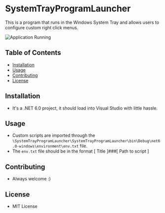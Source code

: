 # SystemTrayProgramLauncher

This is a program that runs in the Windows System Tray and allows users to 
configure custom right click menus.

![Application Running](https://i.imgur.com/FeYHYib.png)

## Table of Contents

- [Installation](#installation)
- [Usage](#usage)
- [Contributing](#contributing)
- [License](#license)

## Installation

- It's a .NET 6.0 project, it should load into Visual Studio with little hassle.

## Usage

- Custom scripts are imported through the `\SystemTrayProgramLauncher\SystemTrayProgramLauncher\bin\Debug\net6.0-windows\environment\env.txt` file.
- The `env.txt` file should be in the format [ Title ]###[ Path to script ]

## Contributing

- Always welcome :)

## License

- MIT License

